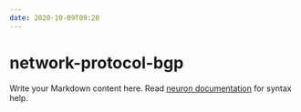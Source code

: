 ```yaml
---
date: 2020-10-09T09:20
---
```


# network-protocol-bgp

Write your Markdown content here. Read [neuron documentation](https://neuron.zettel.page/2011404.html) for syntax help.

